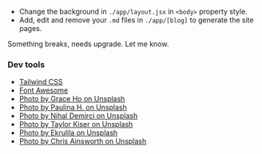 - Change the background in `./app/layout.jsx` in `<body>` property style.
- Add, edit and remove your `.md` files in `./app/[blog]` to generate the site pages.

Something breaks, needs upgrade. Let me know.

### Dev tools

- [Tailwind CSS](https://tailwindcss.com/)
- [Font Awesome](https://fontawesome.com/)
- [Photo by Grace Ho on Unsplash](https://unsplash.com/photos/5f0QAmE7I3Q)
- [Photo by Paulina H. on Unsplash](https://unsplash.com/photos/wyi4aejQ8vw)
- [Photo by Nihal Demirci on Unsplash](https://unsplash.com/photos/9aaKx1NZPQw)
- [Photo by Taylor Kiser on Unsplash](https://unsplash.com/photos/s7Vh1kg-clM)
- [Photo by Ekrulila on Unsplash](https://unsplash.com/photos/09Egu9N-UyA)
- [Photo by Chris Ainsworth on Unsplash](https://unsplash.com/photos/Aae5ozmFb_s)
